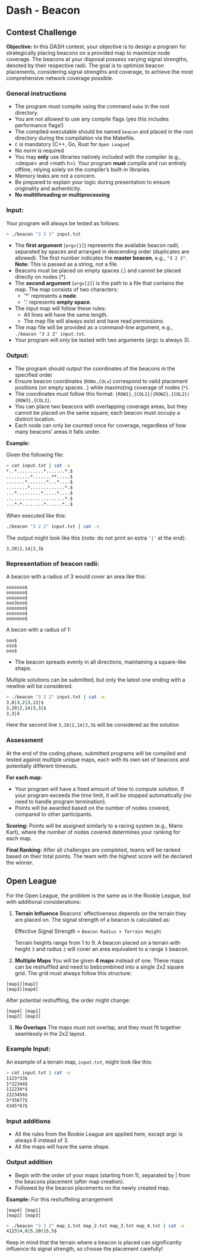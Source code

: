 # Dash - Beacon
## Contest Challenge

**Objective:** In this DASH contest, your objective is to design a program for strategically placing beacons on a provided map to maximize node coverage. The beacons at your disposal possess varying signal strengths, denoted by their respective radii. The goal is to optimize beacon placements, considering signal strengths and coverage, to achieve the most comprehensive network coverage possible.

### General instructions

- The program must compile using the command `make` in the root directory.
- You are not allowed to use any compile flags (yes this includes performance flags!)
- The compiled executable should be named `beacon` and placed in the root directory during the compilation via the Makefile.
- `C` is mandatory (C++, Go, Rust for `Open League`)
- No norm is required
- You may **only** use libraries natively included with the compiler (e.g., \<deque\> and \<math.h\>). Your program **must** compile and run entirely offline, relying solely on the compiler’s built-in libraries.
- Memory leaks are not a concern.
- Be prepared to explain your logic during presentation to ensure originality and authenticity.
- **No multithreading or multiprocessing**

### Input:

Your program will always be tested as follows:
```bash
> ./beacon "3 2 2" input.txt
```

- The **first argument** (`argv[1]`) represents the available beacon radii, separated by spaces and arranged in descending order (duplicates are allowed). The first number indicates the **master beacon**, e.g., `"3 2 2"`. **Note:** This is passed as a string, not a file.
- Beacons must be placed on empty spaces (.) and cannot be placed directly on nodes (*).
- The **second argument** (`argv[2]`) is the path to a file that contains the map. The map consists of two characters:
    - '*' represents a **node**.
    - '.' represents **empty space**.
- The input map will follow these rules:
    - All lines will have the same length.
    - The map file will always exist and have read permissions.
- The map file will be provided as a command-line argument, e.g., `./beacon "3 2 2" input.txt`.
- Your program will only be tested with two arguments (argc is always 3).


### Output:

- The program should output the coordinates of the beacons in the specified order
- Ensure beacon coordinates (`ROWx,COLx`) correspond to valid placement positions (on empty spaces `.`) while maximizing coverage of nodes (`*`).
- The coordinates must follow this format: `{ROW1},{COL1}|{ROW2},{COL2}|{ROW3},{COL3}`.
- You can place two beacons with overlapping coverage areas, but they cannot be placed on the same square; each beacon must occupy a distinct location.
- Each node can only be counted once for coverage, regardless of how many beacons' areas it falls under.

**Example:**

Given the following file:

```bash
> cat input.txt | cat -e
*..*..........*.......*.$
.........*.......**.....$
.......*.......*...*....$
........*.............*.$
...*.........*.....*....$
......................*.$
...*.*........*......*..$
```

When executed like this:

```bash
./beacon "3 2 2" input.txt | cat -e
```

The output might look like this (note: do not print an extra `'|'` at the end):

```
3,20|2,14|3,3$
```

### Representation of beacon radii:

A beacon with a radius of 3 would cover an area like this:

```
ooooooo$
ooooooo$
ooooooo$
ooo3ooo$
ooooooo$
ooooooo$
ooooooo$
```

A becon with a radius of 1:

```
ooo$
o1o$
ooo$
```

- The beacon spreads evenly in all directions, maintaining a square-like shape.

Multiple solutions can be submitted, but only the latest one ending with a newline will be considered.

```bash
> ./beacon "3 2 2" input.txt | cat -e
3,8|3,2|3,13|$
3,20|2,14|3,3|$
3,3|4
```

Here the second line `3,20|2,14|3,3$` will be considered as the solution

### Assessment

At the end of the coding phase, submitted programs will be compiled and tested against multiple unique maps, each with its own set of beacons and potentially different timeouts.

**For each map:**

- Your program will have a fixed amount of time to compute solution. If your program exceeds the time limit, it will be stopped automatically (no need to handle program termination).
- Points will be awarded based on the number of nodes covered, compared to other participants.

**Scoring:**
Points will be assigned similarly to a racing system (e.g., Mario Kart), where the number of nodes covered determines your ranking for each map.

**Final Ranking:**
After all challenges are completed, teams will be ranked based on their total points. The team with the highest score will be declared the winner.

## Open League

For the Open League, the problem is the same as in the Rookie League, but with additional considerations:

1. **Terrain Influence**
   Beacons' effectiveness depends on the terrain they are placed on. The signal strength of a beacon is calculated as:

    Effective Signal Strength = `Beacon Radius × Terrain Height`

    Terrain heights range from 1 to 9. A beacon placed on a terrain with height `3` and radius `2` will cover an area equivalent to a range `5` beacon.

2. **Multiple Maps**
You will be given **4 maps** instead of one. These maps can be reshuffled and need to bebcombined into a single 2x2 square grid. The grid must always follow this structure:

```
[map1][map2]
[map3][map4]
```

After potential reshuffling, the order might change:

```
[map4] [map1]
[map2] [map3]
```

3. **No Overlaps**
The maps must not overlap, and they must fit together seamlessly in the 2x2 layout.

### Example Input:
An example of a terrain map, `input.txt`, might look like this:

```bash
> cat input.txt | cat -e
1123*33$
1*22344$
112234*$
2223456$
3*35677$
4345*67$
```

### Input additions

- All the rules from the Rookie League are applied here, except argc is always 6 instead of 3.
- All the maps will have the same shape.

### Output addition

- Begin with the order of your maps (starting from 1), separated by | from the beacons placement (after map creation).
- Followed by the beacon placements on the newly created map.

**Example:**
For this reshuffeling arrangement
```
[map4] [map1]
[map2] [map3]
```

```bash
> ./beacon "3 2 2" map_1.txt map_2.txt map_3.txt map_4.txt | cat -e
4123|4,8|5,20|15,5$
```

Keep in mind that the terrain where a beacon is placed can significantly influence its signal strength, so choose the placement carefully!
